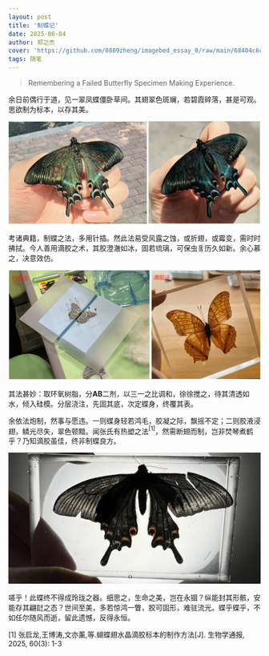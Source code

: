 ```yaml
---
layout: post
title: '制蝶记'
date: 2025-06-04
author: 郑之杰
cover: 'https://github.com/0809zheng/imagebed_essay_0/raw/main/68404c6c58cb8da5c82cdae1.jpg'
tags: 随笔
---
```


> Remembering a Failed Butterfly Specimen Making Experience.

余日前偶行于道，见一翠凤蝶僵卧草间。其翅翠色斑斓，若碧霞碎落，甚是可观。思欲制为标本，以存其美。

![](https://github.com/0809zheng/imagebed_essay_0/raw/main/68404d7158cb8da5c82cdb2e.png)

考诸典籍，制蝶之法，多用针插。然此法易受风露之蚀，或折翅，或霉变，需时时拂拭。今人善用滴胶之术，其胶澄澈如冰，固若琉璃，可保虫豸历久如新。余心慕之，决意效仿。

![](https://github.com/0809zheng/imagebed_essay_0/raw/main/6840465958cb8da5c82cd696.png)

其法甚妙：取环氧树脂，分**AB**二剂，以三一之比调和，徐徐搅之，待其清透如水，倾入硅模。分层浇注，先固其底，次定蝶身，终覆其表。

余依法炮制，然事与愿违。一则蝶身轻若鸿毛，胶凝之际，飘摇不定；二则胶液浸翅，鳞光尽失，翠色顿黯。闻张氏有热塑之法$^{[1]}$，然需断翅而制，岂非焚琴煮鹤乎？乃知滴胶虽佳，终非制蝶良方。

![](https://github.com/0809zheng/imagebed_essay_0/raw/main/68404c6c58cb8da5c82cdae1.jpg)

嗟乎！此蝶终不得成玲珑之器。细思之，生命之美，岂在永锢？纵能封其形骸，安能存其翩跹之态？世间至美，多若惊鸿一瞥，胶可固形，难驻流光。蝶乎蝶乎，不如任尔随风而逝，留此遗憾，反得永恒。

[1] 张启龙,王博涛,文亦薰,等.蝴蝶翅水晶滴胶标本的制作方法[J]. 生物学通报, 2025, 60(3): 1-3